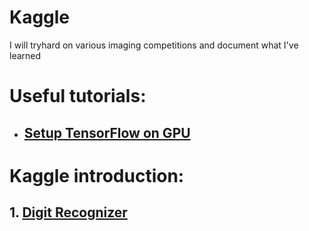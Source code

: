 # Kaggle
I will tryhard on various imaging competitions and document what I've learned

# Useful tutorials:
* ## [Setup TensorFlow on GPU](https://towardsdatascience.com/installing-tensorflow-with-cuda-cudnn-and-gpu-support-on-windows-10-60693e46e781)

# Kaggle introduction:
## 1. [Digit Recognizer](https://www.kaggle.com/c/digit-recognizer/data)
